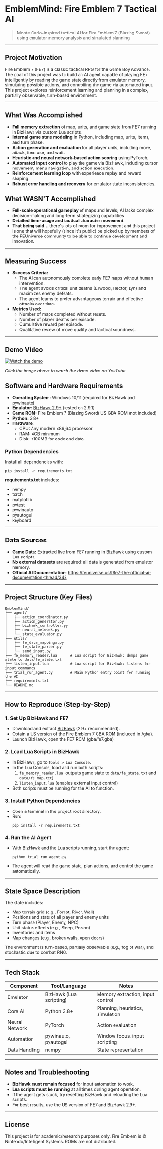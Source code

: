 # EmblemMind: Fire Emblem 7 Tactical AI

> Monte Carlo-inspired tactical AI for Fire Emblem 7 (Blazing Sword) using emulator memory analysis and simulated planning.

---

## Project Motivation

Fire Emblem 7 (FE7) is a classic tactical RPG for the Game Boy Advance. The goal of this project was to build an AI agent capable of playing FE7 intelligently by reading the game state directly from emulator memory, simulating possible actions, and controlling the game via automated input. This project explores reinforcement learning and planning in a complex, partially observable, turn-based environment.

---

## What Was Accomplished

- **Full memory extraction** of map, units, and game state from FE7 running in BizHawk via custom Lua scripts.
- **Internal game state modeling** in Python, including map, units, items, and turn phase.
- **Action generation and evaluation** for all player units, including move, attack, item use, and wait.
- **Heuristic and neural network-based action scoring** using PyTorch.
- **Automated input control** to play the game via BizHawk, including cursor movement, menu navigation, and action execution.
- **Reinforcement learning loop** with experience replay and reward shaping.
- **Robust error handling and recovery** for emulator state inconsistencies.

## What WASN'T Accomplished
- **Full-scale operational gameplay** of maps and levels; AI lacks complex decision-making and long-term strategizing capabilities
- **Detailed item-usage and tactical character movement**
- **That being said...** there's lots of room for improvement and this project is one that will hopefully (since it's public) be picked up by members of the FEUniverse community to be able to continue development and innovation.

---



## Measuring Success

- **Success Criteria:**
  - The AI can autonomously complete early FE7 maps without human intervention.
  - The agent avoids critical unit deaths (Eliwood, Hector, Lyn) and maximizes enemy defeats.
  - The agent learns to prefer advantageous terrain and effective attacks over time.
- **Metrics Used:**
  - Number of maps completed without resets.
  - Number of player deaths per episode.
  - Cumulative reward per episode.
  - Qualitative review of move quality and tactical soundness.

---

## Demo Video

[![Watch the demo](https://img.youtube.com/vi/bAnNI3luRTs/hqdefault.jpg)](https://www.youtube.com/watch?v=bAnNI3luRTs)

*Click the image above to watch the demo video on YouTube.*

## Software and Hardware Requirements

- **Operating System:** Windows 10/11 (required for BizHawk and pywinauto)
- **Emulator:** [BizHawk 2.9+](https://tasvideos.org/BizHawk/ReleaseHistory) (tested on 2.9.1)
- **Game ROM:** Fire Emblem 7 (Blazing Sword) US GBA ROM (not included)
- **Python:** 3.8+
- **Hardware:**
  - CPU: Any modern x86_64 processor
  - RAM: 4GB minimum
  - Disk: <100MB for code and data

### Python Dependencies

Install all dependencies with:

```
pip install -r requirements.txt
```

**requirements.txt** includes:
- numpy
- torch
- matplotlib
- pytest
- pywinauto
- pyautogui
- keyboard

---

## Data Sources

- **Game Data:** Extracted live from FE7 running in BizHawk using custom Lua scripts.
- **No external datasets** are required; all data is generated from emulator memory.
- **Official AI Documentation:** https://feuniverse.us/t/fe7-the-official-ai-documentation-thread/348

---

## Project Structure (Key Files)

```
EmblemMind/
├── agent/
│   ├── action_coordinator.py
│   ├── action_generator.py
│   ├── bizhawk_controller.py
│   ├── neural_network.py
│   └── state_evaluator.py
├── utils/
│   ├── fe_data_mappings.py
│   ├── fe_state_parser.py
│   └── send_input.py
├── fe_memory_reader.lua      # Lua script for BizHawk: dumps game state to data/fe_state.txt
├── listen_input.lua          # Lua script for BizHawk: listens for input commands
├── trial_run_agent.py        # Main Python entry point for running the AI
├── requirements.txt
└── README.md
```

---

## How to Reproduce (Step-by-Step)

### 1. Set Up BizHawk and FE7
- Download and extract [BizHawk](https://tasvideos.org/BizHawk/ReleaseHistory) (2.9+ recommended).
- Obtain a US version of the Fire Emblem 7 GBA ROM (included in /gba).
- Launch BizHawk, open the FE7 ROM (gba/fe7.gba).

### 2. Load Lua Scripts in BizHawk
- In BizHawk, go to `Tools > Lua Console`.
- In the Lua Console, load and run both scripts:
  1. `fe_memory_reader.lua` (outputs game state to `data/fe_state.txt` and `data/fe_map.txt`)
  2. `listen_input.lua` (enables external input control)
- Both scripts must be running for the AI to function.

### 3. Install Python Dependencies
- Open a terminal in the project root directory.
- Run:
  ```
  pip install -r requirements.txt
  ```

### 4. Run the AI Agent
- With BizHawk and the Lua scripts running, start the agent:
  ```
  python trial_run_agent.py
  ```
- The agent will read the game state, plan actions, and control the game automatically.

---

## State Space Description

The state includes:
- Map terrain grid (e.g., Forest, River, Wall)
- Positions and stats of all player and enemy units
- Turn phase (Player, Enemy, NPC)
- Unit status effects (e.g., Sleep, Poison)
- Inventories and items
- Map changes (e.g., broken walls, open doors)

The environment is turn-based, partially observable (e.g., fog of war), and stochastic due to combat RNG.

---

## Tech Stack

| Component        | Tool/Language           | Notes |
|------------------|------------------------|-------|
| Emulator         | BizHawk (Lua scripting)| Memory extraction, input control |
| Core AI          | Python 3.8+            | Planning, heuristics, simulation |
| Neural Network   | PyTorch                | Action evaluation |
| Automation       | pywinauto, pyautogui   | Window focus, input scripting |
| Data Handling    | numpy                  | State representation |

---

## Notes and Troubleshooting
- **BizHawk must remain focused** for input automation to work.
- **Lua scripts must be running** at all times during agent operation.
- If the agent gets stuck, try resetting BizHawk and reloading the Lua scripts.
- For best results, use the US version of FE7 and BizHawk 2.9+.

---

## License
This project is for academic/research purposes only. Fire Emblem is © Nintendo/Intelligent Systems. ROMs are not distributed.
